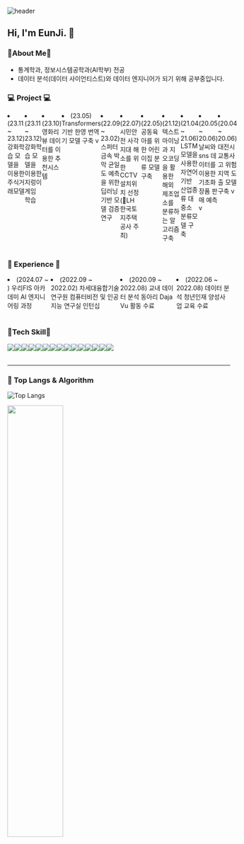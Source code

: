 ![header](https://capsule-render.vercel.app/api?type=waving&color=gradient&height=360&text=Hello+World%21&fontSize=70&fontAlign=50&fontAlignY=50&desc=Happy+EunJi%27s+page&descSize=20&descAlign=50&descAlignY=60)

## Hi, I'm EunJi. 👋
### 🌱About Me🌱
  -  통계학과, 정보시스템공학과(AI학부) 전공
  -  데이터 분석(데이터 사이언티스트)와 데이터 엔지니어가 되기 위해 공부중입니다. 

### 💻 Project 💻
<div style="display:flex; flex-direction:row;">
    <li>(23.11 ~ 23.12) 강화학습 모델을 이용한 주식거래모델 </li>
    <li>(23.11 ~ 23.12) 강화학습 모델을 이용한 지렁이 게임 학습 </li>
    <li>(23.10) 영화리뷰 데이터를 이용한 추천시스템 </li>
    <li>(23.05) Transformers 기반 한영 번역기 모델 구축 v </li>
    <li>(22.09 ~ 23.02) 스퍼터 금속 박막 균일도 예측을 위한 딥러닝 기반 모델 검증 연구</li>
    <li>(22.07) 시민안전 사각지대 해소를 위한 CCTV설치위치 선정 (🥉LH 한국토지주택공사 주최)</li>
    <li>(22.05) 공동육아를 위한 어린이집 분류 모델 구축 </li>
    <li>(21.12) 텍스트마이닝과 지오코딩을 활용한 해외 제조업소를 분류하는 알고리즘 구축</li>
    <li>(21.04 ~ 21.06) LSTM 모델을 사용한 자연어 기반 산업종류 대중소 분류모델 구축</li>
    <li>(20.05 ~ 20.06) 날씨와 sns 데이터를 이용한 기초화장품 판매 예측 v</li>
    <li>(20.04 ~ 20.06) 대전시 교통사고 위험 지역 도출 모델 구축 v</li>
</div><br>

 
### 💪 Experience 💪
<div style="display:flex; flex-direction:row;">
    <li>(2024.07 ~ ) 우리FIS 아카데미 AI 엔지니어링 과정</li>
    <li>(2022.09 ~ 2022.02) 차세대융합기술연구원 컴퓨터비전 및 인공지능 연구실 인턴십</li>
    <li>(2020.09 ~ 2022.08) 교내 데이터 분석 동아리 Daja Vu 활동 수료</li>
    <li>(2022.06 ~ 2022.08) 데이터 분석 청년인재 양성사업 교육 수료</li>
</div><br>



### 🔨Tech Skill🔨
<div style="display:flex; flex-direction:row;">
    <img src="https://img.shields.io/badge/Python-3766AB?style=flat-square&logo=Python&logoColor=white"/></a>
    <img src="https://img.shields.io/badge/R-276DC3?style=flat-square&logo=R&logoColor=white"/></a>
    <img src="https://img.shields.io/badge/SAS-047DA3?style=flat-square&logo=sas&logoColor=white"/></a>
    <img src="https://img.shields.io/badge/SPSS-0066B1?style=flat-square&logo=spss&logoColor=white"/></a>
    <img src="https://img.shields.io/badge/Tableau-E97627?style=flat-square&logo=Tableau&logoColor=white"/>
    <img src="https://img.shields.io/badge/MySQL-4479A1?style=flat-square&logo=MySQL&logoColor=white"/>
    <img src="https://img.shields.io/badge/OpenAI-412991?style=flat-square&logo=openai&logoColor=white"> 
    <br>  
    <img src="https://img.shields.io/badge/C++-00599C?style=flat-square&logo=C%2B%2B&logoColor=white"> 
    <img src="https://img.shields.io/badge/Java-007396?style=flat-square&logo=Java&logoColor=white"> 
    <br>
    <img src="https://img.shields.io/badge/html5-E34F26?style=flat-square&logo=html5&logoColor=white"> 
    <img src="https://img.shields.io/badge/css3-1572B6?style=flat-square&logo=css3&logoColor=white"> 
    <img src="https://img.shields.io/badge/javascript-F7DF1E?style=flat-square&logo=javascript&logoColor=black"> 
    <br>
    <img src="https://img.shields.io/badge/Amazon AWS-232F3E?style=flat-square&logo=amazon aws&logoColor=white"> 
    <img src="https://img.shields.io/badge/Amazon EC2-FF9900?style=flat-square&logo=amazon ec2&logoColor=white"> 
    <img src="https://img.shields.io/badge/Amazon RDS-527FFF?style=flat-square&logo=amazon rds&logoColor=white">
</div><br>

---
### 🚌 Top Langs & Algorithm
![Top Langs](https://github-readme-stats.vercel.app/api/top-langs/?username=euneun9&layout=compact)

<a href="s">
  <img src="https://github-readme-stats.vercel.app/api?username=euneun9&show_icons=true" width="50%" />
</a>

